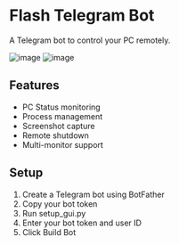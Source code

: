 # Flash Telegram Bot

A Telegram bot to control your PC remotely.



![image](https://github.com/user-attachments/assets/5b990b95-1a3d-48c3-ab5d-13c2216d95c8)
![image](https://github.com/user-attachments/assets/7a788166-bbfb-417e-97a0-f7e878fa84f8)

## Features
- PC Status monitoring
- Process management
- Screenshot capture
- Remote shutdown
- Multi-monitor support

## Setup
1. Create a Telegram bot using BotFather
2. Copy your bot token
3. Run setup_gui.py
4. Enter your bot token and user ID
5. Click Build Bot


